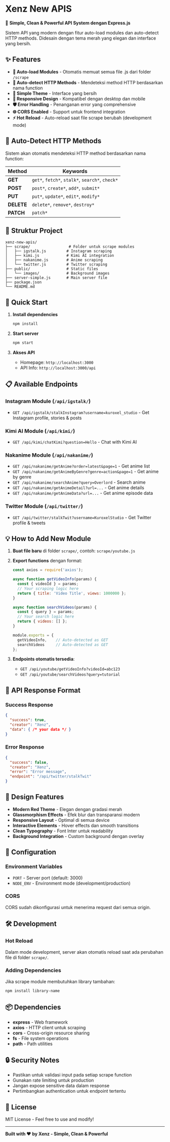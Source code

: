 # Xenz New APIS

🚀 **Simple, Clean & Powerful API System dengan Express.js**

Sistem API yang modern dengan fitur auto-load modules dan auto-detect HTTP methods. Didesain dengan tema merah yang elegan dan interface yang bersih.

## ✨ Features

- **🔄 Auto-load Modules** - Otomatis memuat semua file .js dari folder `/scrape`
- **🎯 Auto-detect HTTP Methods** - Mendeteksi method HTTP berdasarkan nama function
- **🎨 Simple Theme** - Interface yang bersih
- **📱 Responsive Design** - Kompatibel dengan desktop dan mobile
- **🛡️ Error Handling** - Penanganan error yang comprehensive
- **🌐 CORS Enabled** - Support untuk frontend integration
- **⚡ Hot Reload** - Auto-reload saat file scrape berubah (development mode)

## 🎯 Auto-Detect HTTP Methods

Sistem akan otomatis mendeteksi HTTP method berdasarkan nama function:

| Method | Keywords |
|--------|----------|
| **GET** | `get*`, `fetch*`, `stalk*`, `search*`, `check*` |
| **POST** | `post*`, `create*`, `add*`, `submit*` |
| **PUT** | `put*`, `update*`, `edit*`, `modify*` |
| **DELETE** | `delete*`, `remove*`, `destroy*` |
| **PATCH** | `patch*` |

## 📁 Struktur Project

```
xenz-new-apis/
├── scrape/                 # Folder untuk scrape modules
│   ├── igstalk.js         # Instagram scraping
│   ├── kimi.js            # Kimi AI integration
│   ├── nakanime.js        # Anime scraping
│   └── twitter.js         # Twitter scraping
├── public/                # Static files
│   └── images/            # Background images
├── server-simple.js       # Main server file
├── package.json
└── README.md
```

## 🚀 Quick Start

1. **Install dependencies**
   ```bash
   npm install
   ```

2. **Start server**
   ```bash
   npm start
   ```

3. **Akses API**
   - Homepage: `http://localhost:3000`
   - API Info: `http://localhost:3000/api`

## 📋 Available Endpoints

### Instagram Module (`/api/igstalk/`)
- `GET /api/igstalk/stalkInstagram?username=kuroxel_studio` - Get Instagram profile, stories & posts

### Kimi AI Module (`/api/kimi/`)
- `GET /api/kimi/chatKimi?question=Hello` - Chat with Kimi AI

### Nakanime Module (`/api/nakanime/`)
- `GET /api/nakanime/getAnime?order=latest&page=1` - Get anime list
- `GET /api/nakanime/getAnimeByGenre?genre=action&page=1` - Get anime by genre
- `GET /api/nakanime/searchAnime?query=Overlord` - Search anime
- `GET /api/nakanime/getAnimeDetail?url=...` - Get anime details
- `GET /api/nakanime/getAnimeData?url=...` - Get anime episode data

### Twitter Module (`/api/twitter/`)
- `GET /api/twitter/stalkTwit?username=KuroxelStudio` - Get Twitter profile & tweets

## 💡 How to Add New Module

1. **Buat file baru** di folder `scrape/`, contoh: `scrape/youtube.js`

2. **Export functions** dengan format:
   ```javascript
   const axios = require('axios');

   async function getVideoInfo(params) {
     const { videoId } = params;
     // Your scraping logic here
     return { title: 'Video Title', views: 1000000 };
   }

   async function searchVideos(params) {
     const { query } = params;
     // Your search logic here
     return { videos: [] };
   }

   module.exports = {
     getVideoInfo,    // Auto-detected as GET
     searchVideos     // Auto-detected as GET
   };
   ```

3. **Endpoints otomatis tersedia**:
   - `GET /api/youtube/getVideoInfo?videoId=abc123`
   - `GET /api/youtube/searchVideos?query=tutorial`

## 📝 API Response Format

### Success Response
```json
{
  "success": true,
  "creator": "Xenz",
  "data": { /* your data */ }
}
```

### Error Response
```json
{
  "success": false,
  "creator": "Xenz",
  "error": "Error message",
  "endpoint": "/api/twitter/stalkTwit"
}
```

## 🎨 Design Features

- **Modern Red Theme** - Elegan dengan gradasi merah
- **Glassmorphism Effects** - Efek blur dan transparansi modern
- **Responsive Layout** - Optimal di semua device
- **Interactive Elements** - Hover effects dan smooth transitions
- **Clean Typography** - Font Inter untuk readability
- **Background Integration** - Custom background dengan overlay

## 🔧 Configuration

### Environment Variables
- `PORT` - Server port (default: 3000)
- `NODE_ENV` - Environment mode (development/production)

### CORS
CORS sudah dikonfigurasi untuk menerima request dari semua origin.

## 🛠️ Development

### Hot Reload
Dalam mode development, server akan otomatis reload saat ada perubahan file di folder `scrape/`.

### Adding Dependencies
Jika scrape module membutuhkan library tambahan:
```bash
npm install library-name
```

## 📦 Dependencies

- **express** - Web framework
- **axios** - HTTP client untuk scraping
- **cors** - Cross-origin resource sharing
- **fs** - File system operations
- **path** - Path utilities

## 🔒 Security Notes

- Pastikan untuk validasi input pada setiap scrape function
- Gunakan rate limiting untuk production
- Jangan expose sensitive data dalam response
- Pertimbangkan authentication untuk endpoint tertentu

## 📄 License

MIT License - Feel free to use and modify!

---

**Built with ❤️ by Xenz - Simple, Clean & Powerful**

